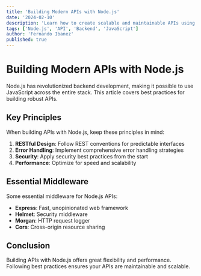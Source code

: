```yaml
---
title: 'Building Modern APIs with Node.js'
date: '2024-02-10'
description: 'Learn how to create scalable and maintainable APIs using Node.js and modern practices'
tags: ['Node.js', 'API', 'Backend', 'JavaScript']
author: 'Fernando Ibanez'
published: true
---
```


# Building Modern APIs with Node.js

Node.js has revolutionized backend development, making it possible to use JavaScript across the entire stack. This article covers best practices for building robust APIs.

## Key Principles

When building APIs with Node.js, keep these principles in mind:

1. **RESTful Design**: Follow REST conventions for predictable interfaces
2. **Error Handling**: Implement comprehensive error handling strategies
3. **Security**: Apply security best practices from the start
4. **Performance**: Optimize for speed and scalability

## Essential Middleware

Some essential middleware for Node.js APIs:

- **Express**: Fast, unopinionated web framework
- **Helmet**: Security middleware
- **Morgan**: HTTP request logger
- **Cors**: Cross-origin resource sharing

## Conclusion

Building APIs with Node.js offers great flexibility and performance. Following best practices ensures your APIs are maintainable and scalable.
